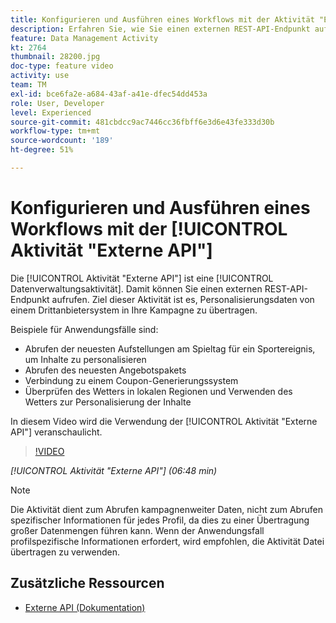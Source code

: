 ```yaml
---
title: Konfigurieren und Ausführen eines Workflows mit der Aktivität "Externe API"
description: Erfahren Sie, wie Sie einen externen REST-API-Endpunkt aufrufen, um Personalisierungsdaten von einem Drittanbietersystem in Ihre Kampagne zu ziehen.
feature: Data Management Activity
kt: 2764
thumbnail: 28200.jpg
doc-type: feature video
activity: use
team: TM
exl-id: bce6fa2e-a684-43af-a41e-dfec54dd453a
role: User, Developer
level: Experienced
source-git-commit: 481cbdcc9ac7446cc36fbff6e3d6e43fe333d30b
workflow-type: tm+mt
source-wordcount: '189'
ht-degree: 51%

---
```


# Konfigurieren und Ausführen eines Workflows mit der [!UICONTROL Aktivität &quot;Externe API&quot;]

Die [!UICONTROL Aktivität &quot;Externe API&quot;] ist eine [!UICONTROL Datenverwaltungsaktivität]. Damit können Sie einen externen REST-API-Endpunkt aufrufen. Ziel dieser Aktivität ist es, Personalisierungsdaten von einem Drittanbietersystem in Ihre Kampagne zu übertragen.

Beispiele für Anwendungsfälle sind:

* Abrufen der neuesten Aufstellungen am Spieltag für ein Sportereignis, um Inhalte zu personalisieren
* Abrufen des neuesten Angebotspakets
* Verbindung zu einem Coupon-Generierungssystem
* Überprüfen des Wetters in lokalen Regionen und Verwenden des Wetters zur Personalisierung der Inhalte

In diesem Video wird die Verwendung der [!UICONTROL Aktivität &quot;Externe API&quot;] veranschaulicht.

>[!VIDEO](https://video.tv.adobe.com/v/28200/?quality=12)

*[!UICONTROL Aktivität &quot;Externe API&quot;] (06:48 min)*

>[!NOTE]
>
>Die Aktivität dient zum Abrufen kampagnenweiter Daten, nicht zum Abrufen spezifischer Informationen für jedes Profil, da dies zu einer Übertragung großer Datenmengen führen kann. Wenn der Anwendungsfall profilspezifische Informationen erfordert, wird empfohlen, die Aktivität Datei übertragen zu verwenden.

## Zusätzliche Ressourcen

* [Externe API (Dokumentation)](https://experienceleague.adobe.com/docs/campaign-standard/using/managing-processes-and-data/data-management-activities/external-api.html?lang=en)
